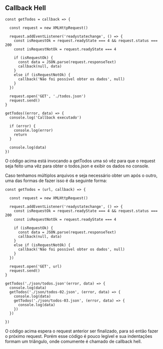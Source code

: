 ## Callback Hell

```
const getTodos = callback => {

  const request = new XMLHttpRequest()

  request.addEventListener('readystatechange', () => {
    const isRequestOk = request.readyState === 4 && request.status === 200
    const isRequestNotOk = request.readyState === 4

    if (isRequestOk) {
      const data = JSON.parse(request.responseText)
      callback(null, data)
    }
    else if (isRequestNotOk) {
      callback('Não foi possível obter os dados', null)
    }
  })

  request.open('GET', './todos.json')
  request.send()
}

getTodos((error, data) => {
  console.log('Callback executado')

  if (error) {
    console.log(error)
    return
  }

  console.log(data)
})
```

O código acima está invocando a getTodos uma só vêz para que o request seja feito uma vêz para obter o todos.json e exibir os dados no console.

Caso tenhamos múltiplos arquivos e seja necessário obter um após o outro, uma das formas de fazer isso é da seguinte forma:

```
const getTodos = (url, callback) => {

  const request = new XMLHttpRequest()

  request.addEventListener('readystatechange', () => {
    const isRequestOk = request.readyState === 4 && request.status === 200
    const isRequestNotOk = request.readyState === 4

    if (isRequestOk) {
      const data = JSON.parse(request.responseText)
      callback(null, data)
    }
    else if (isRequestNotOk) {
      callback('Não foi possível obter os dados', null)
    }
  })

  request.open('GET', url)
  request.send()
}

getTodos('./json/todos.json'(error, data) => {
  console.log(data)
  getTodos('./json/todos-02.json', (error, data) => {
    console.log(data)
    getTodos('./json/todos-03.json', (error, data) => {
      console.log(data)
    })
  })

})
```

O código acima espera o request anterior ser finalizado, para só então fazer o próximo request. Porém esse código é pouco legível e sua indentações formam um triângulo, onde comumente é chamado de callback hell.

